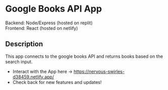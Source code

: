 # Google Books API App

Backend: Node/Express (hosted on replit)\
Frontend: React (hosted on netlify)

## Description

This app connects to the google books API and returns books based on the search input.

* Interact with the App here -> https://nervous-swirles-d38459.netlify.app/
* Check back for new features and updates!
